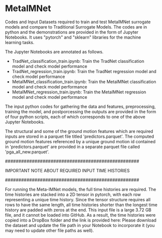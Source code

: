 # MetaIMNet
Codes and Input Datasets required to train and test MetaIMNet surrogate models and compare to Traditional Surrogate Models.
The codes are in python and the demonstrations are provided in the form of Jupyter Notebooks. It uses "pytorch" and "sklearn" libraries for the machine learning tasks.

The Jupyter Notebooks are annotated as follows. 
  * TradNet_classification_train.ipynb: Train the TradNet classification model and check model performance
  * TradNet_regression_train.ipynb: Train the TradNet regression model and check model performance
  * MetaIMNet_classification_train.ipynb: Train the MetaIMNet classification model and check model performance
  * MetaIMNet_regression_train.ipynb: Train the MetaIMNet regression model and check model performance

The input python codes for gathering the data and features, preprocessing, training the model, and postporcessing the outputs are provided in the form of four python scripts, each of which corresponds to one of the above Jupyter Notebooks.

The structural and some of the ground motion features which are required inputs are stored in a parquet file titled 'predictors.parquet'. The computed ground motion features referenced by a unique ground motion id contained in 'predictors.parquet' are provided in a separate parquet file called 'pga_all_new.parquet'.

##################################################

IMPORTANT NOTE ABOUT REQUIRED INPUT TIME HISTORIES

##################################################

For running the Meta-IMNet models, the full time histories are required. The time histories are stacked into a 2D tensor in pytorch, with each row representing a unique time history. Since the tensor structure requires all rows to have the same length, all time histories shorter than the longest time history are padded with zeros at the end. This input file is a large 3.72 GB file, and it cannot be loaded into GitHub. As a result, the time histories were copied into a DropBox folder and the link is provided here: 
Please download the dataset and update the file path in your Notebook to incorporate it (you may need to update other file paths as well).
